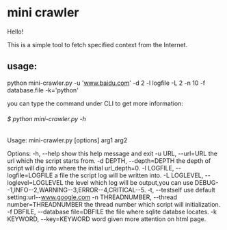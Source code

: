 mini crawler
=====================

Hello!

This is a simple tool to fetch specified context from the Internet.

## usage:
python mini-crawler.py -u 'www.baidu.com' -d 2 -l logfile -L 2 -n 10 -f database.file -k='python'

you can type the command under CLI to get more information:
###### $ python mini-crawler.py -h
Usage: mini-crawler.py [options] arg1 arg2

Options:
  -h, --help            show this help message and exit
  -u URL, --url=URL     the url which the script starts from.
  -d DEPTH, --depth=DEPTH
                        the depth of script will dig into where the initial
                        url_depth=0.
  -l LOGFILE, --logfile=LOGFILE
                        a file the script log will be written into.
  -L LOGLEVEL, --loglevel=LOGLEVEL
                        the level which log will be output,you can use
                        DEBUG--1,INFO--2,WARNING--3,ERROR--4,CRITICAL--5.
  -t, --testself        use default setting:url--www.google.com
  -n THREADNUMBER, --thread number=THREADNUMBER
                        the thread number which script will initialization.
  -f DBFILE, --database file=DBFILE
                        the file where sqlite databse locates.
  -k KEYWORD, --key=KEYWORD
                        word given more attention on html page.
